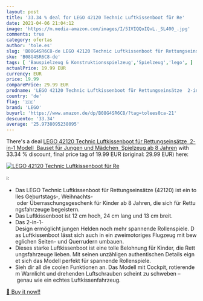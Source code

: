```yaml
---
layout: post
title: '33.34 % deal for LEGO 42120 Technic Luftkissenboot für Re'
date: 2021-04-06 21:04:12
image: 'https://m.media-amazon.com/images/I/51VIQQoIQvL._SL400_.jpg'
comments: true
category: ofertas
author: 'tole.es'
slug: 'B08G4SR6C8-de LEGO 42120 Technic Luftkissenboot für Rettungseinsätze...'
sku: 'B08G4SR6C8-de'
tags: [ 'Bauspielzeug & Konstruktionsspielzeug','Spielzeug','lego', ]
actualPrice: 19.99 EUR
currency: EUR
price: 19.99
comparePrice: 29.99 EUR
prodname: 'LEGO 42120 Technic Luftkissenboot für Rettungseinsätze  2-in-1 Modell  Bauset für Jungen und Mädchen  Spielzeug ab 8 Jahren'
country: 'de'
flag: '🇩🇪'
brand: 'LEGO'
buyurl: 'https://www.amazon.de/dp/B08G4SR6C8/?tag=tolees0ca-21'
descuento: '33.34'
average: '25.9738095238095'
---
```


There's a deal [LEGO 42120 Technic Luftkissenboot für Rettungseinsätze  2-in-1 Modell  Bauset für Jungen und Mädchen  Spielzeug ab 8 Jahren](https://www.amazon.de/dp/B08G4SR6C8/?tag=tolees0ca-21)  with  33.34 % discount, final price tag of  19.99 EUR (original: 29.99 EUR) here:

[![LEGO 42120 Technic Luftkissenboot für Re](https://m.media-amazon.com/images/I/51VIQQoIQvL._SL400_.jpg)](https://www.amazon.de/dp/B08G4SR6C8/?tag=tolees0ca-21)

ℹ️:

- Das LEGO Technic Luftkissenboot für Rettungseinsätze (42120) ist ein tolles Geburtstags-, Weihnachts- oder Überraschungsgeschenk für Kinder ab 8 Jahren, die sich für Rettungsfahrzeuge begeistern.
- Das Luftkissenboot ist 12 cm hoch, 24 cm lang und 13 cm breit.
- Das 2-in-1-Design ermöglicht jungen Helden noch mehr spannende Rollenspiele. Das Luftkissenboot lässt sich auch in ein zweimotoriges Flugzeug mit beweglichen Seiten- und Querrudern umbauen.
- Dieses starke Luftkissenboot ist eine tolle Belohnung für Kinder, die Rettungsfahrzeuge lieben. Mit seinen unzähligen authentischen Details eignet sich das Modell perfekt für spannende Rollenspiele.
- Sieh dir all die coolen Funktionen an. Das Modell mit Cockpit, rotierendem Warnlicht und drehenden Luftschrauben scheint zu schweben – genau wie ein echtes Luftkissenfahrzeug.

[🛒 Buy it now!!](https://www.amazon.de/dp/B08G4SR6C8/?tag=tolees0ca-21)
